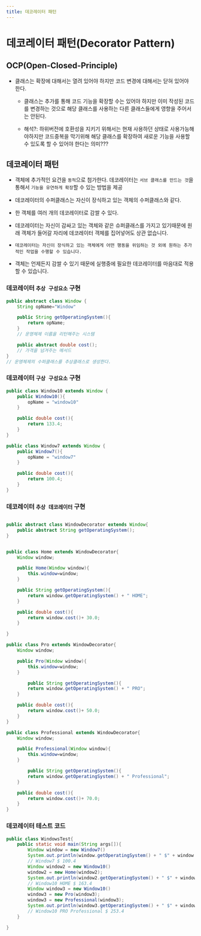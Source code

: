 ```yaml
---
title: 데코레이터 패턴
---
```


# 데코레이터 패턴(Decorator Pattern)

## OCP(Open-Closed-Principle)
- 클래스는 확장에 대해서는 열려 있어야 하지만 코드 변경에 대해서는 닫혀 있어야 한다.
    - 클래스는 추가를 통해 코드 기능을 확장할 수는 있어야 하지만 이미 작성된 코드를 변경하는 것으로 해당 클래스를 사용하는 다른 클래스들에게 영향을 주어서는 안된다. 
    
    - 해석?: 하위버전에 호환성을 지키기 위해서는 현재 사용하던 상태로 사용가능해야하지만 코드중복을 막기위해 해당 클래스를 확장하여 새로운 기능을 사용할 수 있도록 할 수 있어야 한다는 의미???


## 데코레이터 패턴
- 객체에 추가적인 요건을 `동적`으로 첨가한다. 데코레이터는 `서브 클래스를 만드는 것`을 통해서 `기능을 유연하게 확장`할 수 있는 방법을 제공


- 데코레이터의 수퍼클래스는 자신이 장식하고 있는 객체의 수퍼클래스와 같다.
- 한 객체를 여러 개의 데코레이터로 감쌀 수 있다.
- 데코레이터는 자신이 감싸고 있는 객체와 같은 슈퍼클래스를 가지고 있기때문에 원래 객체가 들어갈 자리에 데코레이터 객체를 집어넣어도 상관 없습니다.
- `데코레이터는 자신이 장식하고 있는 객체에게 어떤 행동을 위임하는 것 외에 원하는 추가적인 작업을 수행할 수 있습니다.`
- 객체는 언제든지 감쌀 수 있기 때문에 실행중에 필요한 데코레이터를 마음대로 적용할 수 있습니다.

### 데코레이터 `추상 구성요소` 구현

```java
public abstract class Window {
    String opName="Window"

    public String getOperatingSystem(){
        return opName;
    }
    // 운영체제 이름을 리턴해주는 시스템

    public abstract double cost();
    // 가격을 넘겨주는 메서드
}
// 운영체제의 수퍼클래스를 추상클래스로 생성한다.
```

### 데코레이터 `구상 구성요소` 구현

```java
public class Window10 extends Window {
    public Window10(){
        opName = "window10"
    }

    public double cost(){
        return 133.4;
    }
}

public class Window7 extends Window {
    public Window7(){
        opName = "window7"
    }

    public double cost(){
        return 100.4;
    }
}

```

### 데코레이터 `추상 데코레이터` 구현

```java

public abstract class WindowDecorator extends Window{
    public abstract String getOperatingSystem();
}


public class Home extends WindowDecorator{
    Window window;

    public Home(Window window){
        this.window=window;
    }

    public String getOperatingSystem(){
        return window.getOperatingSystem() + " HOME";
    }

    public double cost(){
        return window.cost()+ 30.0;
    }

}

public class Pro extends WindowDecorator{
    Window window;

    public Pro(Window window){
        this.window=window;
    }

        public String getOperatingSystem(){
        return window.getOperatingSystem() + " PRO";
    }

    public double cost(){
        return window.cost()+ 50.0;
    }
}

public class Professional extends WindowDecorator{
    Window window;

    public Professional(Window window){
        this.window=window;
    }

        public String getOperatingSystem(){
        return window.getOperatingSystem() + " Professional";
    }

    public double cost(){
        return window.cost()+ 70.0;
    }
}
```


### 데코레이터 테스트 코드

```java
public class WindowsTest{
    public static void main(String args[]){
        Window window = new Window7()
        System.out.println(window.getOperatingSystem() + " $" + window.cost());
        // Window7 $ 100.4
        Window window2 = new Window10()
        window2 = new Home(window2);
        System.out.println(window2.getOperatingSystem() + " $" + window2.cost());
        // Window10 HOME $ 163.4
        Window window3 = new Window10()
        window3 = new Pro(window3);
        window3 = new Professional(window3);
        System.out.println(window3.getOperatingSystem() + " $" + window3.cost());
        // Window10 PRO Professional $ 253.4
    }

}

```
